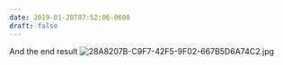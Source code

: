 ```yaml
---
date: 2019-01-20T07:52:06-0600
draft: false
---
```


And the end result ![28A8207B-C9F7-42F5-9F02-667B5D6A74C2.jpg](http://ianwhitney.micro.blog/uploads/2019/71f2fa7aa1.jpg)

